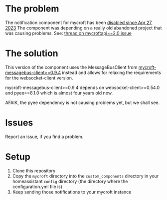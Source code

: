 # The problem

The notification component for mycroft has been [disabled since Apr 27, 2023](https://github.com/home-assistant/core/commit/cdbffee7814380b10952f9ac7f8a1e6bc6e93861)
The component was depending on a really old abandoned project that was causing problems. See: [thread on mycroftapi==2.0 issue](https://github.com/pypa/pip/issues/10788#issuecomment-1012591304)

# The solution

This version of the component uses the MessageBusClient from [mycroft-messagebus-client>=0.9.4](https://github.com/MycroftAI/mycroft-messagebus-client) instead and allows for relaxing the requirements for the websocket-client version.

mycroft-messagebus-client>=0.9.4 depends on websocket-client>=0.54.0 and pyee==8.1.0 which is almost four years old now.

AFAIK, the pyee dependency is not causing problems yet, but we shall see.

# Issues

Report an issue, if you find a problem.

# Setup

1. Clone this repository
2. Copy the ```mycroft``` directory into the ```custom_components``` directory in your homeassistant ```config``` directory (the directory where the configuration.yml file is)
3. Keep sending those notifications to your mycroft instance
